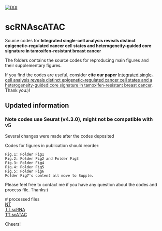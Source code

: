[![DOI](https://zenodo.org/badge/678475435.svg)](https://zenodo.org/badge/latestdoi/678475435)
# scRNAscATAC
Source codes for **Integrated single-cell analysis reveals distinct epigenetic-regulated cancer cell states and heterogeneity-guided core signature in tamoxifen-resistant breast cancer**

The folders contains the source codes for reproducing main figures and their supplementary figures.

If you find the codes are useful, consider **cite our paper** [Integrated single-cell analysis reveals distinct epigenetic-regulated cancer cell states and a heterogeneity-guided core signature in tamoxifen-resistant breast cancer](https://link.springer.com/article/10.1186/s13073-024-01407-3). Thank you:)!


## Updated information
### Note codes use Seurat (v4.3.0), might not be compatible with v5
Several changes were made after the codes deposited

Codes for figures in publication should reorder:  
```
Fig.1: Folder Fig1  
Fig.2: Folder Fig2 and Folder Fig3  
Fig.3: Folder Fig4  
Fig.4: Folder Fig5  
Fig.5: Folder Fig6  
Folder Fig7's content all move to Supple.  
```
Please feel free to contact me if you have any question about the codes and process file. Thanks:) 

\# processed files     
[NT](https://www.dropbox.com/scl/fi/nysmt3nsvhy9chxc9fk3q/NTs.h5seurat?rlkey=0fxwnk2lcf8a1q4ddipfvpl1m&st=8q57eluz&dl=0)   
[TT.scRNA](https://www.dropbox.com/scl/fi/zac80vn0p5zx0eh0shx76/TTs_cancer_060223.h5seurat?rlkey=3hf3el2zr7gjl867429utvhvk&st=q3gwjrgs&dl=0)    
[TT.scATAC](https://www.dropbox.com/scl/fi/8qdrmm4o34hdqvn2q5h3p/TTs.cancer.atac.motif.0615.rds?rlkey=sfcy27qdisa9004ela6lisoja&st=8oc84edn&dl=0)    

Cheers!




